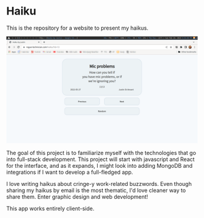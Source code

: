 # Haiku

This is the repository for a website to present my haikus.

![Screenshot](/doc/2023-02-19-165449-scrot.png)

The goal of this project is to familiarize myself with the technologies that go
into full-stack development. This project will start with javascript and React
for the interface, and as it expands, I might look into adding MongoDB and
integrations if I want to develop a full-fledged app.

I love writing haikus about cringe-y work-related buzzwords. Even though sharing
my haikus by email is the most thematic, I'd love cleaner way to share them.
Enter graphic design and web development!

This app works entirely client-side.
